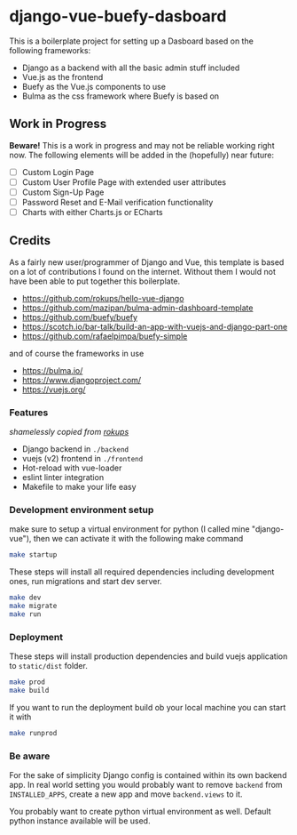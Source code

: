 # django-vue-buefy-dasboard

This is a boilerplate project for setting up a Dasboard based on the following frameworks:
- Django as a backend with all the basic admin stuff included
- Vue.js as the frontend
- Buefy as the Vue.js components to use
- Bulma as the css framework where Buefy is based on

## Work in Progress
**Beware!** This is a work in progress and may not be reliable working right now. The following elements will be added in the (hopefully) near future:
- [ ] Custom Login Page
- [ ] Custom User Profile Page with extended user attributes
- [ ] Custom Sign-Up Page
- [ ] Password Reset and E-Mail verification functionality
- [ ] Charts with either Charts.js or ECharts

## Credits 
As a fairly new user/programmer of Django and Vue, this template is based on a lot of contributions I found on the internet. Without them I would not have been able to put together this boilerplate. 
- https://github.com/rokups/hello-vue-django
- https://github.com/mazipan/bulma-admin-dashboard-template
- https://github.com/buefy/buefy
- https://scotch.io/bar-talk/build-an-app-with-vuejs-and-django-part-one
- https://github.com/rafaelpimpa/buefy-simple

and of course the frameworks in use
- https://bulma.io/
- https://www.djangoproject.com/
- https://vuejs.org/


### Features
*shamelessly copied from [rokups](https://github.com/rokups)*

* Django backend in `./backend`
* vuejs (v2) frontend in `./frontend`
* Hot-reload with vue-loader
* eslint linter integration
* Makefile to make your life easy


### Development environment setup

make sure to setup a virtual environment for python (I called mine "django-vue"), then we can activate it with the following make command

```bash
make startup
```

These steps will install all required dependencies including development ones, run migrations and start dev server.

```bash
make dev
make migrate
make run
```

### Deployment

These steps will install production dependencies and build vuejs application to `static/dist` folder.

```bash
make prod
make build
```

If you want to run the deployment build ob your local machine you can start it with

```bash
make runprod
```


### Be aware

For the sake of simplicity Django config is contained within its own backend app. In real world setting you would probably want to remove `backend` from `INSTALLED_APPS`, create a new app and move `backend.views` to it.

You probably want to create python virtual environment as well. Default python instance available will be used.
